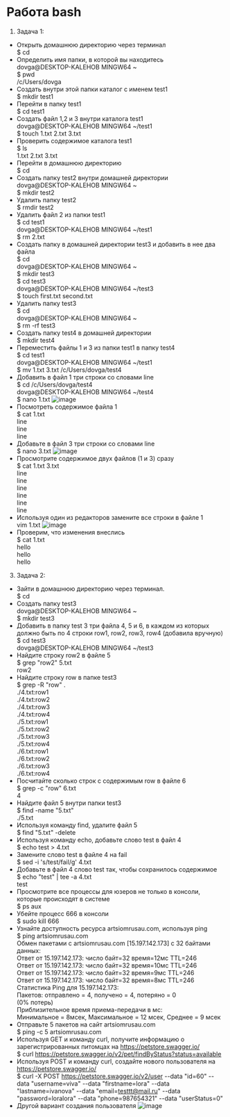 # Работа bash
1. Задача 1:
- Открыть домашнюю директорию через терминал  
$ cd  
- Определить имя папки, в которой вы находитесь  
dovga@DESKTOP-KALEHOB MINGW64 ~  
$ pwd  
/c/Users/dovga
- Создать внутри этой папки каталог с именем test1  
$ mkdir test1  
- Перейти в папку test1  
$ cd test1  
- Создать файл 1,2 и 3 внутри каталога test1  
dovga@DESKTOP-KALEHOB MINGW64 ~/test1  
$ touch 1.txt 2.txt 3.txt
- Проверить содержимое каталога test1  
$ ls  
1.txt  2.txt  3.txt
- Перейти в домашнюю директорию  
$ cd
- Создать папку test2 внутри домашней директории  
dovga@DESKTOP-KALEHOB MINGW64 ~  
$ mkdir test2
- Удалить папку test2  
$ rmdir test2
- Удалить файл 2 из папки test1  
$ cd test1  
dovga@DESKTOP-KALEHOB MINGW64 ~/test1         
$ rm 2.txt
- Создать папку в домашней директории test3 и добавить в нее два файла  
$ cd  
dovga@DESKTOP-KALEHOB MINGW64 ~  
$ mkdir test3  
$ cd test3  
dovga@DESKTOP-KALEHOB MINGW64 ~/test3  
$ touch first.txt second.txt  
- Удалить папку test3  
$ cd  
dovga@DESKTOP-KALEHOB MINGW64 ~  
$ rm -rf test3
- Создать папку test4 в домашней директории  
$ mkdir test4
- Переместить файлы 1 и 3 из папки test1 в папку test4  
$  cd test1    
dovga@DESKTOP-KALEHOB MINGW64 ~/test1    
$ mv 1.txt 3.txt /c/Users/dovga/test4
- Добавить в файл 1 три строки со словами line  
$ cd /c/Users/dovga/test4  
dovga@DESKTOP-KALEHOB MINGW64 ~/test4  
$ nano 1.txt
![image](https://github.com/VikaDov/git_bash/assets/118528449/e9f23e78-fe6b-4a09-99cc-f30c3b9b06d8)
- Посмотреть содержимое файла 1  
$ cat 1.txt  
line  
line  
line
- Добавьте в файл 3 три строки со словами line  
$ nano 3.txt
![image](https://github.com/VikaDov/git_bash/assets/118528449/8362b598-584e-40c5-b3b8-8ad997922f9b)
- Просмотрите содержимое двух файлов (1 и 3) сразу  
$ cat 1.txt 3.txt  
line  
line  
line  
line  
line  
line
- Используя один из редакторов замените все строки в файле 1  
vim 1.txt
![image](https://github.com/VikaDov/git_bash/assets/118528449/be3fe7ce-2958-4b23-8664-8fa40cb25b64)
- Проверим, что изменения внеслись   
$ cat 1.txt  
hello  
hello  
hello

3. Задача 2:
- Зайти в домашнюю директорию через терминал.  
$ cd
- Создать папку test3    
dovga@DESKTOP-KALEHOB MINGW64 ~  
$ mkdir test3
- Добавить в папку test 3 три файла 4, 5 и 6, в каждом из которых должно быть по 4 строки row1, row2, row3, row4 (добавила вручную)    
$ cd test3  
dovga@DESKTOP-KALEHOB MINGW64 ~/test3
- Найдите строку row2 в файле 5    
$ grep "row2" 5.txt  
row2
- Найдите строку row в папке test3    
$ grep -R "row" .  
./4.txt:row1  
./4.txt:row2  
./4.txt:row3  
./4.txt:row4  
./5.txt:row1  
./5.txt:row2  
./5.txt:row3  
./5.txt:row4  
./6.txt:row1  
./6.txt:row2  
./6.txt:row3  
./6.txt:row4  
- Посчитайте сколько строк с содержимым row в файле 6    
$ grep -c "row" 6.txt  
4
- Найдите файл 5 внутри папки test3  
$ find -name "5.txt"  
./5.txt
- Используя команду find, удалите файл 5  
$ find "5.txt" -delete
- Используя команду echo, добавьте слово test в файл 4  
$ echo test > 4.txt
- Замените слово test в файле 4 на fail  
$ sed -i 's/test/fail/g' 4.txt
- Добавьте в файл 4 слово test так, чтобы сохранилось содержимое  
$ echo "test" | tee -a 4.txt  
test
- Просмотрите все процессы для юзеров не только в консоли, которые происходят в системе  
$ ps aux
- Убейте процесс 666 в консоли  
$ sudo kill 666
- Узнайте доступность ресурса artsiomrusau.com, используя ping  
$ ping artsiomrusau.com  
Обмен пакетами с artsiomrusau.com [15.197.142.173] с 32 байтами данных:  
Ответ от 15.197.142.173: число байт=32 время=12мс TTL=246  
Ответ от 15.197.142.173: число байт=32 время=10мс TTL=246  
Ответ от 15.197.142.173: число байт=32 время=9мс TTL=246  
Ответ от 15.197.142.173: число байт=32 время=8мс TTL=246  
Статистика Ping для 15.197.142.173:  
    Пакетов: отправлено = 4, получено = 4, потеряно = 0  
    (0% потерь)  
Приблизительное время приема-передачи в мс:  
    Минимальное = 8мсек, Максимальное = 12 мсек, Среднее = 9 мсек  
- Отправьте 5 пакетов на сайт artsiomrusau.com  
$ ping -c 5 artsiomrusau.com
- Используя GET и команду curl, получите информацию о зарегистрированных питомцах на https://petstore.swagger.io/  
$ curl https://petstore.swagger.io/v2/pet/findByStatus?status=available
- Используя POST и команду curl, создайте нового пользователя на https://petstore.swagger.io/  
$ curl -X POST https://petstore.swagger.io/v2/user --data "id=60" --data "username=viva" 
--data "firstname=lora" --data "lastname=ivanova" --data "email=testtt@mail.ru" --data "password=loralora" --data "phone=987654321" --data "userStatus=0"  
- Другой вариант создания пользователя
![image](https://github.com/VikaDov/git_bash/assets/118528449/6914d663-9dbb-4b37-843d-54a535aabc7f)


